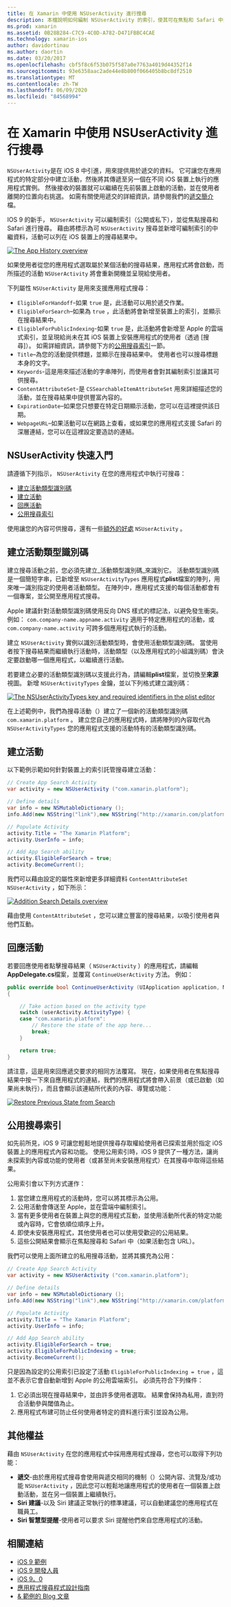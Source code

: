 ```yaml
---
title: 在 Xamarin 中使用 NSUserActivity 進行搜尋
description: 本檔說明如何編制 NSUserActivity 的索引，使其可在焦點和 Safari 中進行搜尋。 它討論如何在搜尋結果中回應 NSUserActivity 的選取專案。
ms.prod: xamarin
ms.assetid: 0B28B284-C7C9-4C0D-A782-D471FBBC4CAE
ms.technology: xamarin-ios
author: davidortinau
ms.author: daortin
ms.date: 03/20/2017
ms.openlocfilehash: cbf5f8c6f53b075f587a0e7763a4019d44352f14
ms.sourcegitcommit: 93e6358aac2ade44e8b800f066405b8bc8df2510
ms.translationtype: MT
ms.contentlocale: zh-TW
ms.lasthandoff: 06/09/2020
ms.locfileid: "84568994"
---
```

# <a name="search-with-nsuseractivity-in-xamarinios"></a>在 Xamarin 中使用 NSUserActivity 進行搜尋

`NSUserActivity`是在 iOS 8 中引進，用來提供用於遞交的資料。
它可讓您在應用程式的特定部分中建立活動，然後將其傳遞至另一個在不同 iOS 裝置上執行的應用程式實例。 然後接收的裝置就可以繼續在先前裝置上啟動的活動，並在使用者離開的位置向右挑選。 如需有關使用遞交的詳細資訊，請參閱我們的[遞交簡介](~/ios/platform/handoff.md)檔。

IOS 9 的新手， `NSUserActivity` 可以編制索引（公開或私下），並從焦點搜尋和 Safari 進行搜尋。 藉由將標示為可 `NSUserActivity` 搜尋並新增可編制索引的中繼資料，活動可以列在 iOS 裝置上的搜尋結果中。

[![](nsuseractivity-images/apphistory01.png "The App History overview")](nsuseractivity-images/apphistory01.png#lightbox)

如果使用者從您的應用程式選取屬於某個活動的搜尋結果，應用程式將會啟動，而所描述的活動 `NSUserActivity` 將會重新開機並呈現給使用者。

下列屬性 `NSUserActivity` 是用來支援應用程式搜尋：

- `EligibleForHandoff`-如果 `true` 是，此活動可以用於遞交作業。
- `EligibleForSearch`–如果為 `true` ，此活動將會新增至裝置上的索引，並顯示在搜尋結果中。
- `EligibleForPublicIndexing`-如果 `true` 是，此活動將會新增至 Apple 的雲端式索引，並呈現給尚未在其 iOS 裝置上安裝應用程式的使用者（透過 [搜尋]）。 如需詳細資訊，請參閱下方的[公用搜尋索引](#public-search-indexing)一節。
- `Title`–為您的活動提供標題，並顯示在搜尋結果中。 使用者也可以搜尋標題本身的文字。
- `Keywords`-這是用來描述活動的字串陣列，而使用者會對其編制索引並讓其可供搜尋。
- `ContentAttributeSet`-是 `CSSearchableItemAttributeSet` 用來詳細描述您的活動，並在搜尋結果中提供豐富內容的。
- `ExpirationDate`–如果您只想要在特定日期顯示活動，您可以在這裡提供該日期。
- `WebpageURL`–如果活動可以在網路上查看，或如果您的應用程式支援 Safari 的深層連結，您可以在這裡設定要造訪的連結。

## <a name="nsuseractivity-quickstart"></a>NSUserActivity 快速入門

請遵循下列指示， `NSUserActivity` 在您的應用程式中執行可搜尋：

- [建立活動類型識別碼](#creatingtypeid)
- [建立活動](#createactivity)
- [回應活動](#respondactivity)
- [公用搜尋索引](#indexing)

使用讓您的內容可供搜尋，還有一些[額外的好處](#benefits) `NSUserActivity` 。

<a name="creatingtypeid"></a>

## <a name="creating-activity-type-identifiers"></a>建立活動類型識別碼

建立搜尋活動之前，您必須先建立_活動類型識別碼_來識別它。 活動類型識別碼是一個簡短字串，已新增至 `NSUserActivityTypes` 應用程式**plist**檔案的陣列，用來唯一識別指定的使用者活動類型。 在陣列中，應用程式支援的每個活動都會有一個專案，並公開至應用程式搜尋。 

Apple 建議針對活動類型識別碼使用反向 DNS 樣式的標記法，以避免發生衝突。 例如： `com.company-name.appname.activity` 適用于特定應用程式的活動，或 `com.company-name.activity` 可跨多個應用程式執行的活動。

建立 `NSUserActivity` 實例以識別活動類型時，會使用活動類型識別碼。 當使用者按下搜尋結果而繼續執行活動時，活動類型（以及應用程式的小組識別碼）會決定要啟動哪一個應用程式，以繼續進行活動。

若要建立必要的活動類型識別碼以支援此行為，請編輯**plist**檔案，並切換至**來源**視圖。 新增 `NSUserActivityTypes` 金鑰，並以下列格式建立識別碼：

[![](nsuseractivity-images/type01.png "The NSUserActivityTypes key and required identifiers in the plist editor")](nsuseractivity-images/type01.png#lightbox)

在上述範例中，我們為搜尋活動（）建立了一個新的活動類型識別碼 `com.xamarin.platform` 。 建立您自己的應用程式時，請將陣列的內容取代為 `NSUserActivityTypes` 您的應用程式支援的活動特有的活動類型識別碼。

<a name="createactivity"></a>

## <a name="creating-an-activity"></a>建立活動

以下範例示範如何針對裝置上的索引託管搜尋建立活動：

```csharp
// Create App Search Activity
var activity = new NSUserActivity ("com.xamarin.platform");

// Define details
var info = new NSMutableDictionary ();
info.Add(new NSString("link"),new NSString("http://xamarin.com/platform"));

// Populate Activity
activity.Title = "The Xamarin Platform";
activity.UserInfo = info;

// Add App Search ability
activity.EligibleForSearch = true;
activity.BecomeCurrent();
```

我們可以藉由設定的屬性來新增更多詳細資料 `ContentAttributeSet` `NSUserActivity` ，如下所示：

[![](nsuseractivity-images/apphistory02.png "Addition Search Details overview")](nsuseractivity-images/apphistory02.png#lightbox)

藉由使用 `ContentAttributeSet` ，您可以建立豐富的搜尋結果，以吸引使用者與他們互動。

<a name="respondactivity"></a>

## <a name="responding-to-an-activity"></a>回應活動

若要回應使用者點擊搜尋結果（ `NSUserActivity` ）的應用程式，請編輯**AppDelegate.cs**檔案，並覆寫 `ContinueUserActivity` 方法。 例如：

```csharp
public override bool ContinueUserActivity (UIApplication application, NSUserActivity userActivity, UIApplicationRestorationHandler completionHandler)
{

    // Take action based on the activity type
    switch (userActivity.ActivityType) {
    case "com.xamarin.platform":
        // Restore the state of the app here...
        break;
    }

    return true;
}
```

請注意，這是用來回應遞交要求的相同方法覆寫。 現在，如果使用者在焦點搜尋結果中按一下來自應用程式的連結，我們的應用程式將會帶入前景（或已啟動（如果尚未執行），而且會顯示該連結所代表的內容、導覽或功能：

[![](nsuseractivity-images/apphistory03.png "Restore Previous State from Search")](nsuseractivity-images/apphistory03.png#lightbox)

<a name="indexing"></a>

## <a name="public-search-indexing"></a>公用搜尋索引

如先前所見，iOS 9 可讓您輕鬆地提供搜尋存取權給使用者已探索並用於指定 iOS 裝置上的應用程式內容和功能。 使用公用索引時，iOS 9 提供了一種方法，讓尚未探索到內容或功能的使用者（或甚至尚未安裝應用程式）在其搜尋中取得這些結果。

公用索引會以下列方式運作：

1. 當您建立應用程式的活動時，您可以將其標示為公用。
2. 公用活動會傳送至 Apple，並在雲端中編制索引。
3. 當有更多使用者在裝置上與您的應用程式互動，並使用活動所代表的特定功能或內容時，它會依順位順序上升。
4. 即使未安裝應用程式，其他使用者也可以使用受歡迎的公用結果。
5. 這些公開結果會顯示在焦點搜尋和 Safari 中（如果活動包含 URL）。

我們可以使用上面所建立的私用搜尋活動，並將其擴充為公用：

```csharp
// Create App Search Activity
var activity = new NSUserActivity ("com.xamarin.platform");

// Define details
var info = new NSMutableDictionary ();
info.Add(new NSString("link"),new NSString("http://xamarin.com/platform"));

// Populate Activity
activity.Title = "The Xamarin Platform";
activity.UserInfo = info;

// Add App Search ability
activity.EligibleForSearch = true;
activity.EligibleForPublicIndexing = true;
activity.BecomeCurrent();
```

只是因為設定的公用索引已設定了活動 `EligibleForPublicIndexing = true` ，這並不表示它會自動新增到 Apple 的公用雲端索引。 必須先符合下列條件：

1. 它必須出現在搜尋結果中，並由許多使用者選取。 結果會保持為私用，直到符合活動參與閾值為止。
2. 應用程式布建可防止任何使用者特定的資料進行索引並設為公用。

<a name="benefits"></a>

## <a name="additional-benefits"></a>其他權益

藉由 `NSUserActivity` 在您的應用程式中採用應用程式搜尋，您也可以取得下列功能：

- **遞交**-由於應用程式搜尋會使用與遞交相同的機制（）公開內容、流覽及/或功能 `NSUserActivity` ，因此您可以輕鬆地讓應用程式的使用者在一個裝置上啟動活動，並在另一個裝置上繼續執行。
- **Siri 建議**-以及 Siri 建議正常執行的標準建議，可以自動建議您的應用程式在職員工。
- **Siri 智慧型提醒**-使用者可以要求 Siri 提醒他們來自您應用程式的活動。

## <a name="related-links"></a>相關連結

- [iOS 9 範例](https://docs.microsoft.com/samples/browse/?products=xamarin&term=Xamarin.iOS+iOS9)
- [iOS 9 開發人員](https://developer.apple.com/ios/pre-release/)
- [iOS 9。0](https://developer.apple.com/library/prerelease/ios/releasenotes/General/WhatsNewIniOS/Articles/iOS9.html)
- [應用程式搜尋程式設計指南](https://developer.apple.com/library/prerelease/ios/documentation/General/Conceptual/AppSearch/index.html#//apple_ref/doc/uid/TP40016308)
- [& 範例的 Blog 文章](https://blog.xamarin.com/improve-discoverability-with-search-in-ios-9/)

